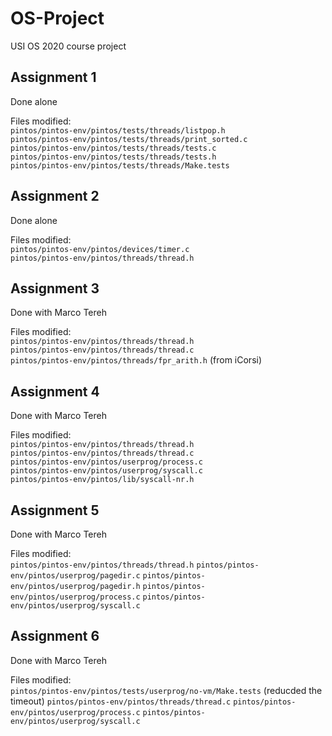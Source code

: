 # OS-Project
USI OS 2020 course project


## Assignment 1
Done alone

Files modified:\
`pintos/pintos-env/pintos/tests/threads/listpop.h`\
`pintos/pintos-env/pintos/tests/threads/print_sorted.c`\
`pintos/pintos-env/pintos/tests/threads/tests.c`\
`pintos/pintos-env/pintos/tests/threads/tests.h`\
`pintos/pintos-env/pintos/tests/threads/Make.tests`


## Assignment 2
Done alone

Files modified:\
`pintos/pintos-env/pintos/devices/timer.c`\
`pintos/pintos-env/pintos/threads/thread.h`


## Assignment 3
Done with Marco Tereh

Files modified:\
`pintos/pintos-env/pintos/threads/thread.h`\
`pintos/pintos-env/pintos/threads/thread.c`\
`pintos/pintos-env/pintos/threads/fpr_arith.h` (from iCorsi)


## Assignment 4
Done with Marco Tereh

Files modified:\
`pintos/pintos-env/pintos/threads/thread.h`\
`pintos/pintos-env/pintos/threads/thread.c`\
`pintos/pintos-env/pintos/userprog/process.c`\
`pintos/pintos-env/pintos/userprog/syscall.c`\
`pintos/pintos-env/pintos/lib/syscall-nr.h`



## Assignment 5
Done with Marco Tereh

Files modified:\
`pintos/pintos-env/pintos/threads/thread.h`
`pintos/pintos-env/pintos/userprog/pagedir.c`
`pintos/pintos-env/pintos/userprog/pagedir.h`
`pintos/pintos-env/pintos/userprog/process.c`
`pintos/pintos-env/pintos/userprog/syscall.c`



## Assignment 6
Done with Marco Tereh

Files modified:\
`pintos/pintos-env/pintos/tests/userprog/no-vm/Make.tests` (reducded the timeout)
`pintos/pintos-env/pintos/threads/thread.c`
`pintos/pintos-env/pintos/userprog/process.c`
`pintos/pintos-env/pintos/userprog/syscall.c`
